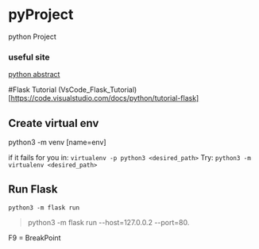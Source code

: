 # pyProject
python Project

### useful site
[python abstract](http://book.pythontips.com/en/latest/classes.html)

#Flask Tutorial
(VsCode_Flask_Tutorial)[https://code.visualstudio.com/docs/python/tutorial-flask]

## Create virtual env
python3 -m venv [name=env]

if it fails for you in:
`virtualenv -p python3 <desired_path>`
Try:
`python3 -m virtualenv <desired_path>`

## Run Flask
<code>python3 -m flask run</code>
>python3 -m flask run --host=127.0.0.2 --port=80.

F9 = BreakPoint